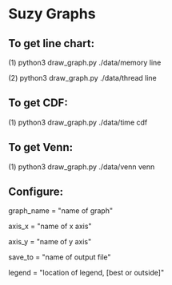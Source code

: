 # Suzy Graphs

## To get line chart:

(1) python3 draw_graph.py ./data/memory line

(2) python3 draw_graph.py ./data/thread line

## To get CDF:

(1) python3 draw_graph.py ./data/time cdf

## To get Venn:

(1) python3 draw_graph.py ./data/venn venn

## Configure:

graph_name = "name of graph"

axis_x = "name of x axis"

axis_y = "name of y axis"

save_to = "name of output file"

legend = "location of legend, [best or outside]"